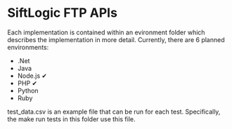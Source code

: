 SiftLogic FTP APIs
==================

Each implementation is contained within an evironment folder which describes the implementation in more detail. Currently, there are 6 planned environments:

* .Net
* Java
* Node.js ✔
* PHP ✔
* Python
* Ruby

test_data.csv is an example file that can be run for each test. Specifically, the make run tests in this folder use this file.
